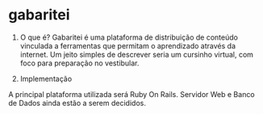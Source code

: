 gabaritei
=========

1. O que é?
  Gabaritei é uma plataforma de distribuição de conteúdo vinculada a ferramentas que permitam o aprendizado através da internet. Um jeito simples de descrever seria um cursinho virtual, com foco para preparação no vestibular.

2. Implementação
  
  A principal plataforma utilizada será Ruby On Rails. Servidor Web e Banco de Dados ainda estão a serem decididos.

